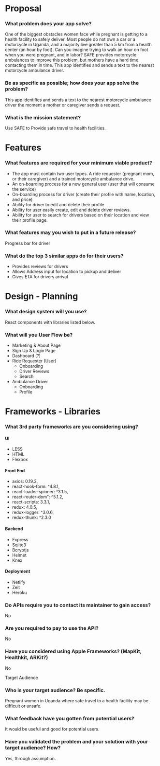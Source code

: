 # Proposal

### What problem does your app solve?
One of the biggest obstacles women face while pregnant is getting to a health facility to safely deliver. Most people do not own a car or a motorcycle in Uganda, and a majority live greater than 5 km from a health center (an hour by foot). Can you imagine trying to walk an hour on foot when you were pregnant, and in labor? SAFE provides motorcycle ambulances to improve this problem, but mothers have a hard time contacting them in time. This app identifies and sends a text to the nearest motorcycle ambulance driver.


### Be as specific as possible; how does your app solve the problem?
This app identifies and sends a text to the nearest motorcycle ambulance driver the moment a mother or caregiver sends a request.



### What is the mission statement?
Use SAFE to Provide safe travel to health facilities. 
# Features

### What features are required for your minimum viable product?
- The app must contain two user types. A ride requester (pregnant mom, or their caregiver) and a trained motorcycle ambulance drive.
- An on-boarding process for a new general user (user that will consume the service)
- On-boarding process for driver (create their profile with name, location, and price)
- Ability for driver to edit and delete their profile
- Ability for user easily create, edit and delete driver reviews.
- Ability for user to search for drivers based on their location and view their profile page.
	
### What features may you wish to put in a future release?
Progress bar for driver

### What do the top 3 similar apps do for their users?
- Provides reviews for drivers
- Allows Address input for location to pickup and deliver
- Gives ETA for drivers arrival

# Design - Planning


### What design system will you use?
React components with libraries listed below.

### What will you User Flow be?
- Marketing & About Page
- Sign Up & Login Page
- Dashboard (?)
- Ride Requester (User)
  - Onboarding
  - Driver Reviews
  - Search
- Ambulance Driver
  - Onboarding
  - Profile

# Frameworks - Libraries

### What 3rd party frameworks are you considering using?
#### UI
- LESS
- HTML
- Flexbox
#### Front End
- axios: 0.19.2,
- react-hook-form: ^4.8.1,
- react-loader-spinner: ^3.1.5,
- react-router-dom": ^5.1.2,
- react-scripts: 3.3.1,
- redux: 4.0.5,
- redux-logger: ^3.0.6,
- redux-thunk: ^2.3.0

#### Backend
- Express
- Sqlite3
- Bcryptjs
- Helmet
- Knex
#### Deployment
- Netlify
- Zeit
- Heroku

### Do APIs require you to contact its maintainer to gain access?
No
### Are you required to pay to use the API?
No
### Have you considered using Apple Frameworks? (MapKit, Healthkit, ARKit?)
No

Target Audience

### Who is your target audience? Be specific.
Pregnant women in Uganda where safe travel to a health facility may be difficult or unsafe.

### What feedback have you gotten from potential users?
It would be useful and good for potential users.

### Have you validated the problem and your solution with your target audience? How?

Yes, through assumption.